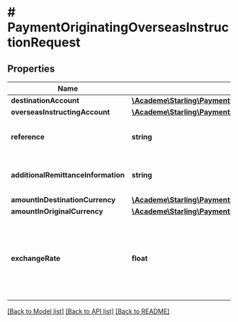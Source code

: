# # PaymentOriginatingOverseasInstructionRequest

## Properties

Name | Type | Description | Notes
------------ | ------------- | ------------- | -------------
**destinationAccount** | [**\Academe\Starling\PaymentsSdk\Model\DomesticInstructionAccount**](DomesticInstructionAccount.md) |  | 
**overseasInstructingAccount** | [**\Academe\Starling\PaymentsSdk\Model\OverseasInstructionAccount**](OverseasInstructionAccount.md) |  | 
**reference** | **string** | The reference to be sent on the payment | 
**additionalRemittanceInformation** | **string** | Unstructured additional remittance information | [optional] 
**amountInDestinationCurrency** | [**\Academe\Starling\PaymentsSdk\Model\CurrencyAndAmount**](CurrencyAndAmount.md) |  | 
**amountInOriginalCurrency** | [**\Academe\Starling\PaymentsSdk\Model\CurrencyAndAmount**](CurrencyAndAmount.md) |  | 
**exchangeRate** | **float** | The exchange rate used to convert the original amount to the destination amount | 

[[Back to Model list]](../../README.md#documentation-for-models) [[Back to API list]](../../README.md#documentation-for-api-endpoints) [[Back to README]](../../README.md)


